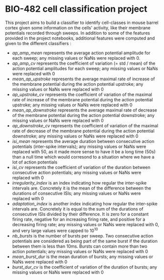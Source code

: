 # BIO-482 cell classification project  

This project aims to build a classifier to identify cell-classes in mouse barrel cortex given some information on the cells' activity, like their membrane potentials recorded through sweeps. In addition to some of the features provided in the project notebooks, additional features were computed and given to the different classifiers : 
- *ap_amp_mean* represents the average action potential amplitude for each sweep; any missing values or NaNs were replaced with 0.
- *ap_amp_cv* represents the coefficient of variation (= std / mean) of the action potential amplitudes for each sweep; any missing values or NaNs were replaced with 0
- *mean_ap_upstroke* represents the average maximal rate of increase of the membrane potential during the action potential upstroke; any missing values or NaNs were replaced with 0
- *ap_upstroke_cv* represents the coefficient of variation of the maximal rate of increase of the membrane potential during the action potential upstroke; any missing values or NaNs were replaced with 0
- *mean_ap_downstroke* represents the average maximal rate of decrease of the membrane potential during the action potential downstroke; any missing values or NaNs were replaced with 0
- *ap_downstroke_cv* represents the coefficient of variation of the maximal rate of decrease of the membrane potential during the action potential downstroke; any missing values or NaNs were replaced with 0
- *isi_mean* represents the average duration between consecutive action potentials (inter-spike intervals); any missing values or NaNs were replaced with 50, as it made more sense to have it be a long time (50s) than a null time which would corresond to a situation where we have a lot of action potentials
- *isi_cv* represents the coefficient of variation of the duration between consecutive action potentials; any missing values or NaNs were replaced with 0
- *irregularity_index* is an index indicating how regular the inter-spike intervals are. Concretely it is the mean of the difference between the durations of consecutive ISIs; any missing values or NaNs were replaced with 0
- *adaptation_index* is another index indicating how regular the inter-spike intervals are. Concretely it is equal to the sum of the durations of consecutive ISIs divided by their difference. It is zero for a constant firing rate, negative for an increasing firing rate, and positive for a decreasing firing rate; any missing values or NaNs were replaced with 0, and very large values were capped to $10^{10}$
- *nb_bursts* is the number of bursts per sweep. Two consecutive action potentials are considered as being part of the same burst if the duration between them is less than 10ms. Bursts can contain more than two action potentials; any missing values or NaNs were replaced with 0
- *mean_burst_dur* is the mean duration of bursts; any missing values or NaNs were replaced with 0
- *burst_dur_cv* is the coefficient of variation of the duration of bursts; any missing values or NaNs were replaced with 0
